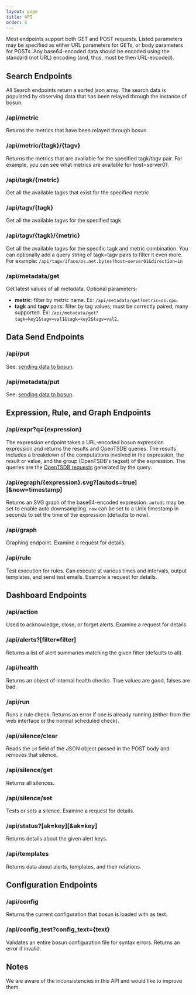 ```yaml
---
layout: page
title: API
order: 6
---
```


Most endpoints support both GET and POST requests. Listed parameters may be
specified as either URL parameters for GETs, or body parameters for POSTs. Any
base64-encoded data should be encoded using the standard (not URL) encoding
(and, thus, must be then URL-encoded).

## Search Endpoints

All Search endpoints return a sorted json array. The search data is populated by
observing data that has been relayed through the instance of bosun.

### /api/metric

Returns the metrics that have been relayed through bosun.

### /api/metric/{tagk}/{tagv}

Returns the metrics that are available for the specified tagk/tagv pair. For
example, you can see what metrics are available for host=server01.

### /api/tagk/{metric}

Get all the available tagks that exist for the specified metric

### /api/tagv/{tagk}

Get all the available tagvs for the specified tagk

### /api/tagv/{tagk}/{metric}

Get all the available tagvs for the specific tagk and metric combination. You
can optionally add a query string of tagk=tagv pairs to filter it even more. For
example: `/api/tagv/iface/os.net.bytes?host=server01&direction=in`

### /api/metadata/get

Get latest values of all metadata. Optional parameters:

* **metric**: filter by metric name. Ex: `/api/metadata/get?metric=os.cpu`.
* **tagk** and **tagv** pairs: filter by tag values; must be correctly paired;
many supported. Ex: `/api/metadata/get?tagk=key1&tagv=val1&tagk=key2&tagv=val2`.

## Data Send Endpoints

### /api/put

See: [sending data to bosun]({{site.github.url}}/sending.html).

### /api/metadata/put

See: [sending data to bosun]({{site.github.url}}/sending.html).

## Expression, Rule, and Graph Endpoints

### /api/expr?q={expression}

The expression endpoint takes a URL-encoded bosun expression expression and
returns the results and OpenTSDB queries. The results includes a breakdown of
the computations involved in the expression, the result or value, and the group
(OpenTSDB's tagset) of the expression. The queries are the [OpenTSDB
requests](http://godoc.org/github.com/StackExchange/scollector/opentsdb#Request)
generated by the query.

### /api/egraph/{expression}.svg?[autods=true][&now=timestamp]

Returns an SVG graph of the base64-encoded expression. `autods` may be set to
enable auto downsampling. `now` can be set to a Unix timestamp in seconds to set
the time of the expression (defaults to now).

### /api/graph

Graphing endpoint. Examine a request for details.

### /api/rule

Test execution for rules. Can execute at various times and intervals, output
templates, and send test emails. Example a request for details.

## Dashboard Endpoints

### /api/action

Used to acknowledge, close, or forget alerts. Examine a request for details.

### /api/alerts?[filter=filter]

Returns a list of alert summaries matching the given filter (defaults to all).

### /api/health

Returns an object of internal health checks. True values are good, falses are
bad.

### /api/run

Runs a rule check. Returns an error if one is already running (either from the
web interface or the normal scheduled check).

### /api/silence/clear

Reads the `id` field of the JSON object passed in the POST body and removes that
silence.

### /api/silence/get

Returns all silences.

### /api/silence/set

Tests or sets a silence. Examine a request for details.

### /api/status?[ak=key][&ak=key]

Returns details about the given alert keys.

### /api/templates

Returns data about alerts, templates, and their relations.

## Configuration Endpoints

### /api/config

Returns the current configuration that bosun is loaded with as text.

### /api/config_test?config_text={text}

Validates an entire bosun configuration file for syntax errors. Returns an error
if invalid.

## Notes

We are aware of the inconsistencies in this API and would like to improve them.
